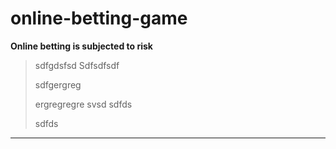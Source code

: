 # online-betting-game


**Online betting is subjected to risk**

>sdfgdsfsd
>Sdfsdfsdf
>
>sdfgergreg
>
>ergregregre
>svsd
>sdfds
>
>sdfds
>
---
